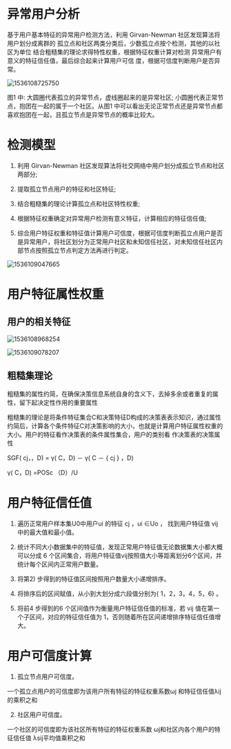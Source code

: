 # 异常用户分析

基于用户基本特征的异常用户检测方法，利用 Girvan-Newman 社区发现算法将用户划分成离群的 孤立点和社区两类分类后，少数孤立点按个检测，其他的以社区为单位 结合粗糙集的理论求得特性权重，根据特征权重计算对检测 异常用户有意义的特征信任值，最后综合起来计算用户可信 度，根据可信度判断用户是否异常。

![1536108725750](C:\Users\dyc\Desktop\2018.9.5\1536108725750.png)

图1 中: 大圆圈代表孤立的异常节点，虚线圈起来的是异常社区; 小圆圈代表正常节点，抱团在一起的属于一个社区。从图1 中可以看出无论正常节点还是异常节点都喜欢抱团在一起，且孤立节点是异常节点的概率比较大。



# 检测模型

1) 利用 Girvan-Newman 社区发现算法将社交网络中用户划分成孤立节点和社区两部分; 

2) 提取孤立节点用户的特征和社区特征; 

3) 结合粗糙集的理论计算孤立点和社区特性权重; 

4) 根据特征权重确定对异常用户检测有意义特征，计算相应的特征信任值; 

5) 综合用户特征权重和特征值计算用户可信度，根据可信度判断孤立点用户是否是异常用户，将社区划分为正常用户社区和未知信任社区，对未知信任社区内部节点按照孤立节点判定方法再进行判定。

![1536109047665](C:\Users\dyc\Desktop\2018.9.5\1536109047665.png)



# 用户特征属性权重

## 用户的相关特征

![1536108968254](C:\Users\dyc\Desktop\2018.9.5\1536108968254.png)

![1536109078207](C:\Users\dyc\Desktop\2018.9.5\1536109078207.png)

## 粗糙集理论

粗糙集的属性约简，在确保决策信息系统自身的含义下，去掉多余或者重复的属性，留下起决定性作用的重要属性

粗糙集的理论是将条件特征集合C和决策特征D构成的决策表表示知识，通过属性约简后，计算各个条件特征C对决策影响的大小，也就是计算用户特征属性权重的大小。用户的特征看作决策表的条件属性集合，用户的类别看 作决策表的决策属性

SGF( cj，，D) = γ( C，D) － γ( C － { cj } ，D)

γ( C，D) =POSc （D）/U



# 用户特征信任值

1) 遍历正常用户样本集U0中用户ui 的特征 cj ，ui ∈Uo ， 找到用户特征值 vij 中的最大值和最小值。 

2) 统计不同大小数据集中的特征值，发现正常用户特征值无论数据集大小都大概可以分成 6 个区间集合，将用户特征值vij按照值大小等距离划分6个区间，并统计每个区间内正常用户数量。 

3) 将第2) 步得到的特征值区间按照用户数量大小递增排序。

4) 将排序后的区间赋值，从小到大划分成六段值分别为{ 1，2，3，4，5，6} 。 

5) 将前4 步得到的6 个区间值作为衡量用户特征信任值的标准，若 vij 值在第一个子区间，对应的特征信任值为 1，否则随着所在区间递增排序特征信任值增大。



# 用户可信度计算

1) 孤立节点用户可信度。

一个孤立点用户的可信度即为该用户所有特征的特征权重系数ωj 和特征信任值λij 的乘积之和

2) 社区用户可信度。

一个社区的可信度即为该社区所有特征的特征权重系数 ωj和社区内各个用户的特征信任值 λsij平均值乘积之和